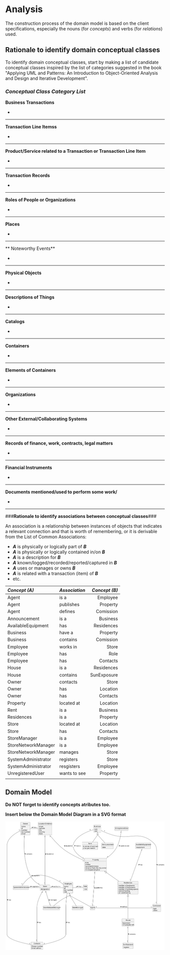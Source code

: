 # Analysis

The construction process of the domain model is based on the client specifications, especially the nouns (for _concepts_) and verbs (for _relations_) used. 

## Rationale to identify domain conceptual classes ##
To identify domain conceptual classes, start by making a list of candidate conceptual classes inspired by the list of categories suggested in the book "Applying UML and Patterns: An Introduction to Object-Oriented Analysis and Design and Iterative Development". 


### _Conceptual Class Category List_ ###

**Business Transactions**

*

---

**Transaction Line Itemss**

*

---

**Product/Service related to a Transaction or Transaction Line Item**

*  

---


**Transaction Records**

*  

---  


**Roles of People or Organizations**

* 


---


**Places**

*  

---

** Noteworthy Events**

* 

---


**Physical Objects**

*

---


**Descriptions of Things**

*  


---


**Catalogs**

*  

---


**Containers**

*  

---


**Elements of Containers**

*  

---


**Organizations**

*  

---

**Other External/Collaborating Systems**

*  


---


**Records of finance, work, contracts, legal matters**

* 

---


**Financial Instruments**

*  

---


**Documents mentioned/used to perform some work/**

* 
---



###**Rationale to identify associations between conceptual classes**###

An association is a relationship between instances of objects that indicates a relevant connection and that is worth of remembering, or it is derivable from the List of Common Associations: 

+ **_A_** is physically or logically part of **_B_**
+ **_A_** is physically or logically contained in/on **_B_**
+ **_A_** is a description for **_B_**
+ **_A_** known/logged/recorded/reported/captured in **_B_**
+ **_A_** uses or manages or owns **_B_**
+ **_A_** is related with a transaction (item) of **_B_**
+ etc.



| **_Concept (A)_**   | **_Association_** | **_Concept (B)_** |                                       
|:--------------------|:------------------|------------------:|
| Agent               | is a              |          Employee |
| Agent               | publishes         |          Property |
| Agent               | defines           |         Comission |
| Announcement        | is a              |          Business |
| AvailableEquipment  | has               |        Residences |
| Business            | have a            |          Property |
| Business            | contains          |         Comission |
| Employee            | works in          |             Store |
| Employee            | has               |              Role |
| Employee            | has               |          Contacts |
| House               | is a              |        Residences |
| House               | contains          |       SunExposure |
| Owner               | contacts          |             Store |
| Owner               | has               |          Location |
| Owner               | has               |          Contacts |
| Property            | located at        |          Location |
| Rent                | is a              |          Business |
| Residences          | is a              |          Property |
| Store               | located at        |          Location |
| Store               | has               |          Contacts |
| StoreManager        | is a              |          Employee |
| StoreNetworkManager | is a              |          Employee |
| StoreNetworkManager | manages           |             Store |
| SystemAdministrator | registers         |             Store |
| SystemAdministrator | resgisters        |          Employee |
| UnregisteredUser    | wants to see      |          Property |
|                     |                   |                   |                                                                                                                                                                         |                                                                                                                                                                          |









## Domain Model

**Do NOT forget to identify concepts atributes too.**

**Insert below the Domain Model Diagram in a SVG format**

![Domain Model](svg/project-domain-model.svg)



